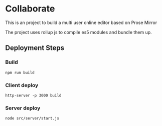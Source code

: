 # Collaborate

This is an project to build a multi user online editor based on Prose Mirror

The project uses rollup js to compile es5 modules and bundle them up.

## Deployment Steps
### Build
```npm run build```

### Client deploy
```http-server -p 3000 build```

### Server deploy
```node src/server/start.js```
